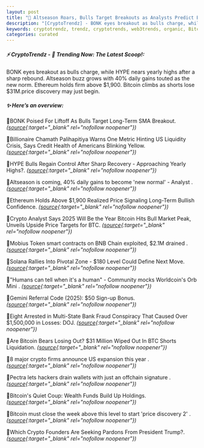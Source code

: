 ```yaml
---
layout: post
title: "🌇 Altseason Roars, Bulls Target Breakouts as Analysts Predict Bitcoin Peak Bitcoin News"
description: "[CryptoTrendz] - BONK eyes breakout as bulls charge, while HYPE nears yearly highs after a sharp rebound. Altseason buzz grows with 40% daily gains touted as the new norm. Ethereum holds firm above $1,900. Bitcoin climbs as shorts lose $31M.price discovery may just begin."
keywords: cryptotrendz, trendz, cryptotrends, web3trends, organic, Bitcoin, crypto, Analyst, Token, Market, BTC
categories: curated
---
```


##### ⚡ CryptoTrendz - 📌 *Trending Now: The Latest Scoop!:*

BONK eyes breakout as bulls charge, while HYPE nears yearly highs after a sharp rebound. Altseason buzz grows with 40% daily gains touted as the new norm. Ethereum holds firm above $1,900. Bitcoin climbs as shorts lose $31M.price discovery may just begin.

##### ✨ *Here’s an overview:*


🔹BONK Poised For Liftoff As Bulls Target Long-Term SMA Breakout. *([source](https://s.avyag.com/z3qx){:target="_blank" rel="nofollow noopener"})*

🔹Billionaire Chamath Palihapitiya Warns One Metric Hinting US Liquidity Crisis, Says Credit Health of Americans Blinking Yellow. *([source](https://s.avyag.com/rldz){:target="_blank" rel="nofollow noopener"})*

🔹HYPE Bulls Regain Control After Sharp Recovery - Approaching Yearly Highs?. *([source](https://s.avyag.com/l2rd){:target="_blank" rel="nofollow noopener"})*

🔹Altseason is coming, 40% daily gains to become 'new normal' - Analyst . *([source](https://s.avyag.com/jjiw){:target="_blank" rel="nofollow noopener"})*

🔹Ethereum Holds Above $1,900 Realized Price Signaling Long-Term Bullish Confidence. *([source](https://s.avyag.com/7o7z){:target="_blank" rel="nofollow noopener"})*

🔹Crypto Analyst Says 2025 Will Be the Year Bitcoin Hits Bull Market Peak, Unveils Upside Price Targets for BTC. *([source](https://s.avyag.com/om9i){:target="_blank" rel="nofollow noopener"})*

🔹Mobius Token smart contracts on BNB Chain exploited, $2.1M drained . *([source](https://s.avyag.com/pzfx){:target="_blank" rel="nofollow noopener"})*

🔹Solana Rallies Into Pivotal Zone - $180 Level Could Define Next Move. *([source](https://s.avyag.com/sk8z){:target="_blank" rel="nofollow noopener"})*

🔹"Humans can tell when it's a human" - Community mocks Worldcoin's Orb Mini . *([source](https://s.avyag.com/a56t){:target="_blank" rel="nofollow noopener"})*

🔹Gemini Referral Code (2025): $50 Sign-up Bonus. *([source](https://s.avyag.com/qrq2){:target="_blank" rel="nofollow noopener"})*

🔹Eight Arrested in Multi-State Bank Fraud Conspiracy That Caused Over $1,500,000 in Losses: DOJ. *([source](https://s.avyag.com/0o3s){:target="_blank" rel="nofollow noopener"})*

🔹Are Bitcoin Bears Losing Out? $31 Million Wiped Out In BTC Shorts Liquidation. *([source](https://s.avyag.com/pa80){:target="_blank" rel="nofollow noopener"})*

🔹8 major crypto firms announce US expansion this year . *([source](https://s.avyag.com/tk14){:target="_blank" rel="nofollow noopener"})*

🔹Pectra lets hackers drain wallets with just an offchain signature . *([source](https://s.avyag.com/9qcq){:target="_blank" rel="nofollow noopener"})*

🔹Bitcoin's Quiet Coup: Wealth Funds Build Up Holdings. *([source](https://s.avyag.com/n39u){:target="_blank" rel="nofollow noopener"})*

🔹Bitcoin must close the week above this level to start 'price discovery 2' . *([source](https://s.avyag.com/puwb){:target="_blank" rel="nofollow noopener"})*

🔹Which Crypto Founders Are Seeking Pardons From President Trump?. *([source](https://s.avyag.com/uvws){:target="_blank" rel="nofollow noopener"})*
